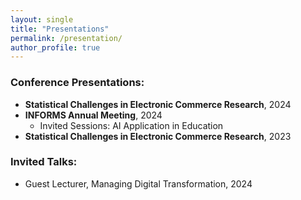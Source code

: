 ```yaml
---
layout: single
title: "Presentations"
permalink: /presentation/
author_profile: true
---
```

### Conference Presentations:
- **Statistical Challenges in Electronic Commerce Research**, 2024
- **INFORMS Annual Meeting**, 2024
    * Invited Sessions: AI Application in Education 
- **Statistical Challenges in Electronic Commerce Research**, 2023

### Invited Talks:
- Guest Lecturer, Managing Digital Transformation, 2024